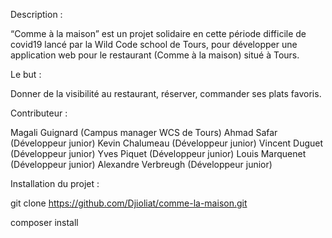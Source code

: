 Description :

“Comme à la maison” est un projet solidaire en cette période difficile de covid19 lancé par la Wild Code school de Tours, pour développer  une application web pour le restaurant (Comme à la maison) situé à Tours.


Le but :


Donner de la visibilité au restaurant, réserver,  commander ses plats favoris.

Contributeur :

Magali Guignard (Campus manager WCS de Tours)
Ahmad Safar (Développeur junior)
Kevin Chalumeau (Développeur junior)
Vincent Duguet (Développeur junior)
Yves Piquet (Développeur junior)
Louis Marquenet (Développeur junior)
Alexandre Verbreugh (Développeur junior)


Installation du projet :


git clone https://github.com/Djioliat/comme-la-maison.git

composer install 
